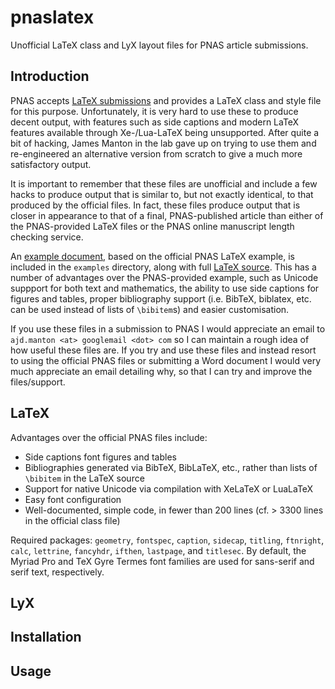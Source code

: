 pnaslatex
=========

Unofficial LaTeX class and LyX layout files for PNAS article submissions.

## Introduction
PNAS accepts [LaTeX submissions](http://www.pnas.org/site/authors/LaTex.xhtml) and provides a LaTeX class and style file for this purpose.
Unfortunately, it is very hard to use these to produce decent output, with features such as side captions and modern LaTeX features available through Xe-/Lua-LaTeX being unsupported.
After quite a bit of hacking, James Manton in the lab gave up on trying to use them and re-engineered an alternative version from scratch to give a much more satisfactory output.

It is important to remember that these files are unofficial and include a few hacks to produce output that is similar to, but not exactly identical, to that produced by the official files.
In fact, these files produce output that is closer in appearance to that of a final, PNAS-published article than either of the PNAS-provided LaTeX files or the PNAS online manuscript length checking service.

An [example document](https://github.com/jefferislab/pnaslatex/blob/master/examples/pnas_example.pdf?raw=true), based on the official PNAS LaTeX example, is included in the ``examples`` directory, along with full [LaTeX source](https://github.com/jefferislab/pnaslatex/blob/master/examples/pnas_example.tex).
This has a number of advantages over the PNAS-provided example, such as Unicode suppport for both text and mathematics, the ability to use side captions for figures and tables, proper bibliography support (i.e. BibTeX, biblatex, etc. can be used instead of lists of ``\bibitem``s) and easier customisation.

If you use these files in a submission to PNAS I would appreciate an email to ``ajd.manton <at> googlemail <dot> com`` so I can maintain a rough idea of how useful these files are.
If you try and use these files and instead resort to using the official PNAS files or submitting a Word document I would very much appreciate an email detailing why, so that I can try and improve the files/support.


## LaTeX
Advantages over the official PNAS files include:
 * Side captions font figures and tables
 * Bibliographies generated via BibTeX, BibLaTeX, etc., rather than lists of ``\bibitem`` in the LaTeX source
 * Support for native Unicode via compilation with XeLaTeX or LuaLaTeX
 * Easy font configuration
 * Well-documented, simple code, in fewer than 200 lines (cf. > 3300 lines in the official class file)

Required packages: ``geometry``, ``fontspec``, ``caption``, ``sidecap``, ``titling``, ``ftnright``, ``calc``, ``lettrine``, ``fancyhdr``, ``ifthen``, ``lastpage``, and ``titlesec``.
By default, the Myriad Pro and TeX Gyre Termes font families are used for sans-serif and serif text, respectively.

## LyX


## Installation


## Usage